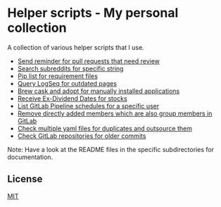 # Helper scripts - My personal collection

A collection of various helper scripts that I use.

- [Send reminder for pull requests that need review](pr_review/README.md)
- [Search subreddits for specific string](search_reddit/README.md)
- [Pip list for requirement files](pip_list_for_requirement_files/README.md)
- [Query LogSeq for outdated pages](query_logsec_for_outdated_pages/README.md)
- [Brew cask and adopt for manually installed applications](brew_cask_and_adopt_manual_installed_applications/README.md)
- [Receive Ex-Dividend Dates for stocks](stock_dividend_tracker/README.md)
- [List GitLab Pipeline schedules for a specific user](gitlab_pipeline_schedules/README.md)
- [Remove directly added members which are also group members in GitLab](gitlab_remove_doubleton_members/README.md)
- [Check multiple yaml files for duplicates and outsource them](yaml_deduplicate/README.md)
- [Check GitLab repositories for older commits](gitlab_return_repositories_with_older_commits/README.md)

Note: Have a look at the README files in the specific subdirectories for documentation.

## License

[MIT](LICENSE)
